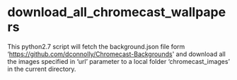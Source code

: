 # download_all_chromecast_wallpapers

This python2.7 script will fetch the background.json file form
‘https://github.com/dconnolly/Chromecast-Backgrounds' and download all
the images specified in ‘url’ parameter to a local folder ‘chromecast_images’ in
the current directory. 
